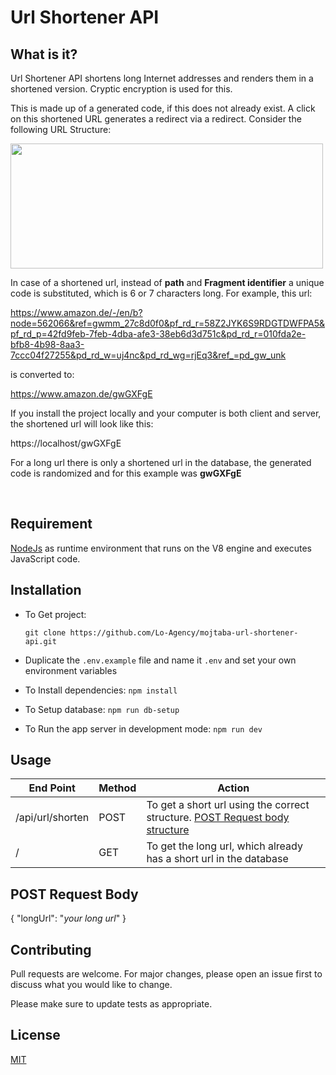 # Url Shortener API

## What is it?
Url Shortener API shortens long Internet addresses and renders them in a shortened version. Cryptic encryption is used for this.

This is made up of a generated code, if this does not already exist. A click on this shortened URL generates a redirect via a redirect.
Consider the following URL Structure:

<img src="https://user-images.githubusercontent.com/57585712/137588301-dbb929ff-2c1a-46c2-97be-64d3ab242216.png" width="500" height="200">

In case of a shortened url, instead of **path** and **Fragment identifier** a unique code is substituted, which is 6 or 7 characters long.
For example, this url:

https://www.amazon.de/-/en/b?node=562066&ref=gwmm_27c8d0f0&pf_rd_r=58Z2JYK6S9RDGTDWFPA5&pf_rd_p=42fd9feb-7feb-4dba-afe3-38eb6d3d751c&pd_rd_r=010fda2e-bfb8-4b98-8aa3-7ccc04f27255&pd_rd_w=uj4nc&pd_rd_wg=rjEq3&ref_=pd_gw_unk

is converted to:

https://www.amazon.de/gwGXFgE

If you install the project locally and your computer is both client and server, the shortened url will look like this:

https://localhost/gwGXFgE


For a long url there is only a shortened url in the database, the generated code is randomized and for this example was **gwGXFgE**

&nbsp; &nbsp;


## Requirement

[NodeJs](https://nodejs.org/en/) as runtime environment that runs on the V8 engine and executes JavaScript code.



## Installation

- To Get project:

   ```git clone https://github.com/Lo-Agency/mojtaba-url-shortener-api.git```
- Duplicate the ```.env.example``` file and name it ```.env``` and set your own environment variables
- To Install dependencies: 
```npm install```
- To Setup database: ```npm run db-setup```
- To Run the app server in development mode: ```npm run dev```



## Usage

| End Point  | Method | Action 
| ------------- | ------------- | ------------- |
| /api/url/shorten | POST |  To get a short url using the correct structure. [POST Request body structure](#post-request-body)
| / | GET | To get the long url, which already has a short url in the database 

## POST Request Body

{
    "longUrl": "*your long url*"
}
## Contributing
Pull requests are welcome. For major changes, please open an issue first to discuss what you would like to change.

Please make sure to update tests as appropriate.

## License
[MIT](https://choosealicense.com/licenses/mit/)
